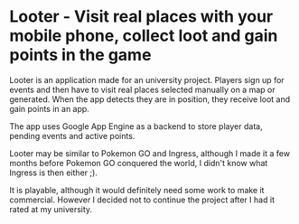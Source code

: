 # Looter - Visit real places with your mobile phone, collect loot and gain points in the game

Looter is an application made for an university project. Players sign up for events and then have to visit real places selected manually on a map or generated. When the app detects they are in position, they receive loot and gain points in an app. 

The app uses Google App Engine as a backend to store player data, pending events and active points. 

Looter may be similar to Pokemon GO and Ingress, although I made it a few months before Pokemon GO conquered the world, I didn't know what Ingress is then either ;). 

It is playable, although it would definitely need some work to make it commercial. However I decided not to continue the project after I had it rated at my university. 
